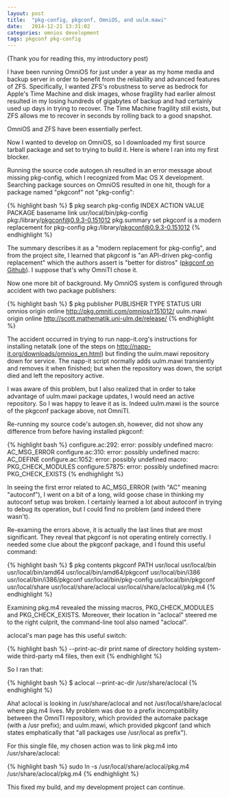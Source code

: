 ```yaml
---
layout: post
title:  "pkg-config, pkgconf, OmniOS, and uulm.mawi"
date:   2014-12-21 13:31:02
categories: omnios development
tags: pkgconf pkg-config
---
```

(Thank you for reading this, my introductory post)

I have been running OmniOS for just under a year as my home media and backup
server in order to benefit from the reliability and advanced features of ZFS.
Specifically, I wanted ZFS's robustness to serve as bedrock for Apple's Time
Machine and disk images, whose fragility had earlier almost resulted in my
losing hundreds of gigabytes of backup and had certainly used up days in trying
to recover. The Time Machine fragility still exists, but ZFS allows me to
recover in seconds by rolling back to a good snapshot.

OmniOS and ZFS have been essentially perfect.

Now I wanted to develop on OmniOS, so I downloaded my first source tarball
package and set to trying to build it. Here is where I ran into my first
blocker.

Running the source code autogen.sh resulted in an error message about missing
pkg-config, which I recognized from Mac OS X development. Searching package
sources on OmniOS resulted in one hit, though for a package named "pkgconf" not
"pkg-config":

{% highlight bash %}
$ pkg search pkg-config 
INDEX        ACTION  VALUE                                          PACKAGE
basename     link    usr/local/bin/pkg-config                       pkg:/library/pkgconf@0.9.3-0.151012
pkg.summary  set     pkgconf is a modern replacement for pkg-config pkg:/library/pkgconf@0.9.3-0.151012
{% endhighlight %}

The summary describes it as a "modern replacement for pkg-config", and from the
project site, I learned that pkgconf is "an API-driven pkg-config replacement"
which the authors assert is "better for distros"
([pkgconf on Github](https://github.com/pkgconf/pkgconf)). I suppose that's why
OmniTI chose it.

Now one more bit of background. My OmniOS system is configured through accident
with two package publishers:

{% highlight bash %}
$ pkg publisher
PUBLISHER   TYPE     STATUS   URI
omnios      origin   online   http://pkg.omniti.com/omnios/r151012/
uulm.mawi   origin   online   http://scott.mathematik.uni-ulm.de/release/
{% endhighlight %}

The accident occurred in trying to run napp-it.org's instructions for installing
netatalk (one of the steps on http://napp-it.org/downloads/omnios_en.html) but
finding the uulm.mawi repository down for service. The napp-it script normally
adds uulm.mawi transiently and removes it when finished; but when the repository
was down, the script died and left the repository active.

I was aware of this problem, but I also realized that in order to take advantage
of uulm.mawi package updates, I would need an active repository. So I was happy
to leave it as is. Indeed uulm.mawi is the source of the pkgconf package above,
not OmniTI.

Re-running my source code's autogen.sh, however, did not show any difference
from before having installed pkgconf:

{% highlight bash %}
configure.ac:292: error: possibly undefined macro: AC_MSG_ERROR
configure.ac:310: error: possibly undefined macro: AC_DEFINE
configure.ac:1052: error: possibly undefined macro: PKG_CHECK_MODULES
configure:57875: error: possibly undefined macro: PKG_CHECK_EXISTS
{% endhighlight %}

In seeing the first error related to AC_MSG_ERROR (with "AC" meaning
"autoconf"), I went on a bit of a long, wild goose chase in thinking my autoconf
setup was broken. I certainly learned a lot about autoconf in trying to debug
its operation, but I could find no problem (and indeed there wasn't).

Re-examing the errors above, it is actually the last lines that are most
significant. They reveal that pkgconf is not operating entirely correctly. I
needed some clue about the pkgconf package, and I found this useful command:

{% highlight bash %}
$ pkg contents pkgconf
PATH
usr/local
usr/local/bin
usr/local/bin/amd64
usr/local/bin/amd64/pkgconf
usr/local/bin/i386
usr/local/bin/i386/pkgconf
usr/local/bin/pkg-config
usr/local/bin/pkgconf
usr/local/share
usr/local/share/aclocal
usr/local/share/aclocal/pkg.m4
{% endhighlight %}

Examining pkg.m4 revealed the missing macros, PKG_CHECK_MODULES and
PKG_CHECK_EXISTS. Moreover, their location in "aclocal" steered me to the right
culprit, the command-line tool also named "aclocal".

aclocal's man page has this useful switch:

{% highlight bash %}
--print-ac-dir
      print name of directory holding system-wide third-party m4
      files, then exit
{% endhighlight %}

So I ran that:

{% highlight bash %}
$ aclocal --print-ac-dir
/usr/share/aclocal
{% endhighlight %}

Aha! aclocal is looking in /usr/share/aclocal and not /usr/local/share/aclocal
where pkg.m4 lives. My problem was due to a prefix incompatibility between the
OmniTI repository, which provided the automake package (with a /usr prefix); and
uulm.mawi, which provided pkgconf (and which states emphatically that "all
packages use /usr/local as prefix").

For this single file, my chosen action was to link pkg.m4 into
/usr/share/aclocal:

{% highlight bash %}
sudo ln -s /usr/local/share/aclocal/pkg.m4 /usr/share/aclocal/pkg.m4
{% endhighlight %}

This fixed my build, and my development project can continue.
